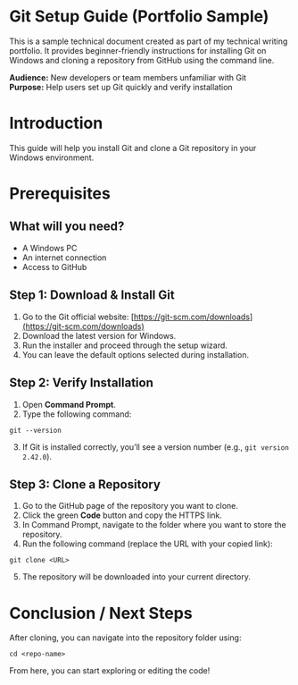 # Git Setup Guide (Portfolio Sample)

This is a sample technical document created as part of my technical writing portfolio. It provides beginner-friendly instructions for installing Git on Windows and cloning a repository from GitHub using the command line.

**Audience:** New developers or team members unfamiliar with Git  
**Purpose:** Help users set up Git quickly and verify installation

# Introduction
This guide will help you install Git and clone a Git repository in your Windows environment. 

# Prerequisites
## What will you need?
- A Windows PC
- An internet connection
- Access to GitHub


## Step 1: Download & Install Git
1. Go to the Git official website: [https://git-scm.com/downloads](https://git-scm.com/downloads)
2. Download the latest version for Windows.
3. Run the installer and proceed through the setup wizard.
4. You can leave the default options selected during installation.


## Step 2: Verify Installation
1. Open **Command Prompt**.
2. Type the following command:
  ```
  git --version
  ```
3. If Git is installed correctly, you’ll see a version number (e.g., `git version 2.42.0`).


## Step 3: Clone a Repository
1. Go to the GitHub page of the repository you want to clone.
2. Click the green **Code** button and copy the HTTPS link.
3. In Command Prompt, navigate to the folder where you want to store the repository.
4. Run the following command (replace the URL with your copied link):
  ```
  git clone <URL>
  ```
5. The repository will be downloaded into your current directory.

# Conclusion / Next Steps
After cloning, you can navigate into the repository folder using:
  ```
  cd <repo-name>
  ```
From here, you can start exploring or editing the code!
